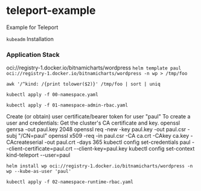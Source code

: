 # teleport-example
Example for Teleport


`kubeadm` Installation

### Application Stack


oci://registry-1.docker.io/bitnamicharts/wordpress
`helm template paul oci://registry-1.docker.io/bitnamicharts/wordpress -n wp > /tmp/foo`

`awk '/^kind: /{print tolower($2)}' /tmp/foo | sort | uniq`

`kubectl apply -f 00-namespace.yaml`

`kubectl apply -f 01-namespace-admin-rbac.yaml`

Create (or obtain) user certificate/bearer token for user "paul"
To create a user and credentials:
Get the cluster's CA certificate and key.
openssl genrsa -out paul.key 2048
openssl req -new -key paul.key -out paul.csr -subj "/CN=paul"
openssl x509 -req -in paul.csr -CA ca.crt -CAkey ca.key -CAcreateserial -out paul.crt -days 365
kubectl config set-credentials paul --client-certificate=paul.crt --client-key=paul.key
kubectl config set-context kind-teleport --user=paul

`helm install wp oci://registry-1.docker.io/bitnamicharts/wordpress -n wp --kube-as-user 'paul'`

`kubectl apply -f 02-namespace-runtime-rbac.yaml`

